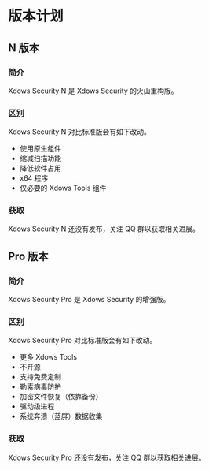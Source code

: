 # 版本计划

## N 版本

### 简介

Xdows Security N 是 Xdows Security 的火山重构版。

### 区别

Xdows Security N 对比标准版会有如下改动。

 - 使用原生组件
 - 缩减扫描功能
 - 降低软件占用
 - x64 程序
 - 仅必要的 Xdows Tools 组件

### 获取

Xdows Security N 还没有发布，关注 QQ 群以获取相关进展。

## Pro 版本

### 简介

Xdows Security Pro 是 Xdows Security 的增强版。

### 区别

Xdows Security Pro 对比标准版会有如下改动。

 - 更多 Xdows Tools
 - 不开源
 - 支持免费定制
 - 勒索病毒防护
 - 加密文件恢复（依靠备份）
 - 驱动级进程
 - 系统奔溃（蓝屏）数据收集

### 获取

Xdows Security Pro 还没有发布，关注 QQ 群以获取相关进展。
